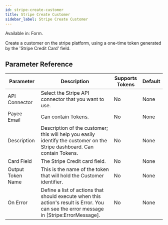 ```yaml
---
id: stripe-create-customer
title: Stripe Create Customer
sidebar_label: Stripe Create Customer
---
```


Available in: Form.


Create a customer on the stripe platform, using a one-time token generated by the 'Stripe Credit Card' field.

## Parameter Reference
| Parameter | Description | Supports Tokens | Default |
| -- | -- | -- | -- |
| API Connector | Select the Stripe API connector that you want to use. | No | None |
| Payee Email | Can contain Tokens. | No | None |
| Description | Description of the customer; this will help you easily identify the customer on the Stripe dashboard. Can contain Tokens. | No | None |
| Card Field | The Stripe Credit card field. | No | None |
| Output Token Name | This is the name of the token that will hold the Customer identifier. | No | None |
| On Error | Define a list of actions that should execute when this action's result is Error. You can see the error message in [Stripe:ErrorMessage]. | No | None |
